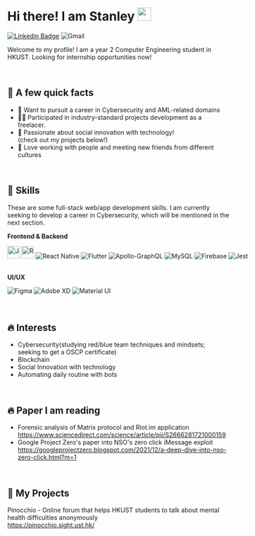 # Hi there! I am Stanley <img src="https://emojis.slackmojis.com/emojis/images/1531849430/4246/blob-sunglasses.gif?1531849430" width="30"/>

[![Linkedin Badge](https://img.shields.io/badge/linkedin-%230077B5.svg?style=for-the-badge&logo=linkedin&logoColor=white)](https://www.linkedin.com/in/stanleychan0010/)
<img alt="Gmail" src="https://img.shields.io/badge/Gmail-D14836?style=for-the-badge&logo=gmail&logoColor=white" />

Welcome to my profile! I am a year 2 Computer Engineering student in HKUST. Looking for internship opportunities now! 

<br>

## 📌 A few quick facts

- 📗 Want to pursuit a career in Cybersecurity and AML-related domains
- 🧑‍💻 Participated in industry-standard projects development as a freelacer.
- 💙 Passionate about social innovation with technology!
  <br>\(check out my projects below!\)
- 🌸 Love working with people and meeting new friends from different cultures

<br>

## 💫 Skills

These are some full-stack web/app development skills. I am currently seeking to develop a career in Cybersecurity, which will be mentioned in the next section. 

**Frontend & Backend**
<div style="white-space:nowrap;">
<img alt="JavaScript badge" src="https://img.shields.io/badge/javascript%20-%23F7DF1E.svg?&style=for-the-badge&logo=javascript&logoColor=black" height=28/>
<img alt="React badge" src="https://img.shields.io/badge/react%20-%2361DAFB.svg?&style=for-the-badge&logo=react&logoColor=black" height=28/>
<img alt="React Native" src="https://img.shields.io/badge/react_native-%2320232a.svg?style=for-the-badge&logo=react&logoColor=%2361DAFB"/>
<img alt="Flutter" src="https://img.shields.io/badge/Flutter-%2302569B.svg?style=for-the-badge&logo=Flutter&logoColor=white" />
<img alt="Apollo-GraphQL" src="https://img.shields.io/badge/-ApolloGraphQL-311C87?style=for-the-badge&logo=apollo-graphql"/>
<img alt="MySQL" src="https://img.shields.io/badge/mysql-%2300f.svg?style=for-the-badge&logo=mysql&logoColor=white"/>
<img alt="Firebase" src="https://img.shields.io/badge/firebase-%23039BE5.svg?style=for-the-badge&logo=firebase"/>
<img alt="Jest" src="https://img.shields.io/badge/-jest-%23C21325?style=for-the-badge&logo=jest&logoColor=white"/>
</div>
<br>

**UI/UX**
<div style="white-space:nowrap;">
<img alt="Figma" src="https://img.shields.io/badge/figma-%23F24E1E.svg?style=for-the-badge&logo=figma&logoColor=white"/>
<img alt="Adobe XD" src="https://img.shields.io/badge/adobexd-%23FF26BE.svg?style=for-the-badge&logo=adobexd&logoColor=white"/>
<img alt="Material UI" src="https://img.shields.io/badge/materialui-%230081CB.svg?style=for-the-badge&logo=material-ui&logoColor=white"/>
</div>
<br>
<br>

## 🔥 Interests

- Cybersecurity(studying red/blue team techniques and mindsets; seeking to get a OSCP certificate)
- Blockchain
- Social Innovation with technology
- Automating daily routine with bots

<br>

## 🔥 Paper I am reading
- Forensic analysis of Matrix protocol and Riot.im application
<br> https://www.sciencedirect.com/science/article/pii/S2666281721000159
- Google Project Zero's paper into NSO's zero click iMessage exploit
<br> https://googleprojectzero.blogspot.com/2021/12/a-deep-dive-into-nso-zero-click.html?m=1

<br>

## 💪 My Projects

Pinocchio - Online forum that helps HKUST students to talk about mental health difficulties anonymously
<br> https://pinocchio.sight.ust.hk/
